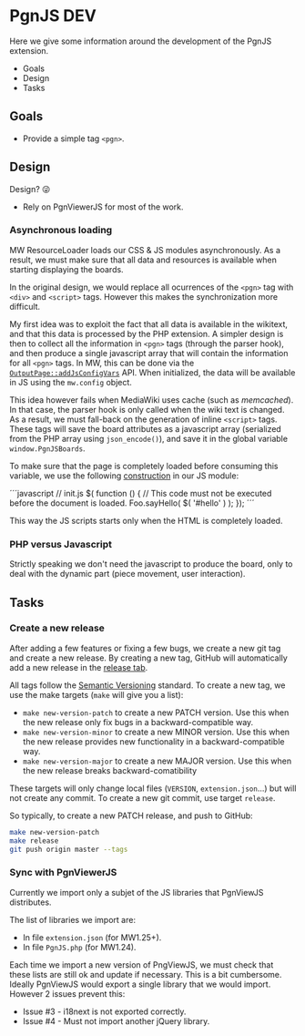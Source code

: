 # PgnJS DEV

Here we give some information around the development of the PgnJS extension.
* Goals
* Design
* Tasks

## Goals

* Provide a simple tag `<pgn>`.

## Design
Design? :stuck_out_tongue_winking_eye:

* Rely on PgnViewerJS for most of the work.

### Asynchronous loading

MW ResourceLoader loads our CSS & JS modules asynchronously. As a result, we must make sure that all data
and resources is available when starting displaying the boards.

In the original design, we would replace all ocurrences of the `<pgn>` tag with `<div>` and `<script>`
tags. However this makes the synchronization more difficult.

My first idea was to exploit the fact that all data is available in the wikitext, and that this data is
processed by the PHP extension. A simpler design is then to collect all the information in `<pgn>` tags
(through the parser hook), and then produce a single javascript array that will contain the information
for all `<pgn>` tags. In MW, this can be done via the
[`OutputPage::addJsConfigVars`](https://www.mediawiki.org/wiki/Manual:OutputPage.php) API. When
initialized, the data will be available in JS using the `mw.config` object.

This idea however fails when MediaWiki uses cache (such as *memcached*). In that case, the parser hook
is only called when the wiki text is changed. As a result, we must fall-back on the generation of
inline `<script>` tags. These tags will save the board attributes as a javascript array (serialized from
the PHP array using `json_encode()`), and save it in the global variable `window.PgnJSBoards`.

To make sure that the page is completely loaded before consuming this variable, we use the following
[construction](https://www.mediawiki.org/wiki/ResourceLoader/Developing_with_ResourceLoader#JavaScript)
in our JS module:

´´´javascript
// init.js
$( function () {
    // This code must not be executed before the document is loaded.
    Foo.sayHello( $( '#hello' ) );
});
´´´

This way the JS scripts starts only when the HTML is completely loaded.


### PHP versus Javascript

Strictly speaking we don't need the javascript to produce the board, only to deal with the dynamic part
(piece movement, user interaction). 

## Tasks

### Create a new release

After adding a few features or fixing a few bugs, we create a new git tag and create a new release.
By creating a new tag, GitHub will automatically add a new release in the [release tab](releases/).

All tags follow the [Semantic Versioning](https://semver.org) standard.
To create a new tag, we use the make targets (`make` will give you a list):
* `make new-version-patch` to create a new PATCH version. Use this when the new release only fix bugs in a
  backward-compatible way.
* `make new-version-minor` to create a new MINOR version. Use this when the new release provides new
  functionality in a backward-compatible way.
* `make new-version-major` to create a new MAJOR version. Use this when the new release breaks
  backward-comatibility

These targets will only change local files (`VERSION`, `extension.json`...) but will not create any
commit. To create a new git commit, use target `release`.

So typically, to create a new PATCH release, and push to GitHub:

```bash
make new-version-patch
make release
git push origin master --tags
```

### Sync with PgnViewerJS
Currently we import only a subjet of the JS libraries that PgnViewJS distributes.

The list of libraries we import are:
* In file `extension.json` (for MW1.25+).
* In file `PgnJS.php` (for MW1.24).

Each time we import a new version of PngViewJS, we must check that these lists
are still ok and update if necessary. This is a bit cumbersome. Ideally PgnViewJS
would export a single library that we would import. However 2 issues prevent this:

* Issue #3 - i18next is not exported correctly.
* Issue #4 - Must not import another jQuery library.


[//]: # ( vim: set tw=105: )
